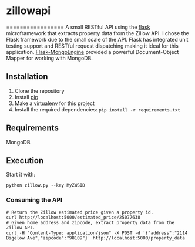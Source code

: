 # zillowapi
=================
A small RESTful API using the [flask](http://flask.pocoo.org/) microframework that extracts property data from the Zillow API. I chose the Flask framework due to the small scale of the API. Flask has integrated unit testing support and RESTful request dispatching making it ideal for this application. [Flask-MongoEngine](http://docs.mongoengine.org/projects/flask-mongoengine/en/latest/) provided a powerful Document-Object Mapper for working with MongoDB.

Installation
------------
  1. Clone the repository
  2. Install [pip](http://www.pip-installer.org/en/latest/installing.html)
  3. Make a [virtualenv](http://virtualenvwrapper.readthedocs.org/en/latest/#introduction) for this project
  4. Install the required dependencies: `pip install -r requirements.txt`

Requirements
------------
MongoDB

Execution
------------
Start it with:
```
python zillow.py --key MyZWSID
```


### Consuming the API
```shell
# Return the Zillow estimated price given a property id.
curl http://localhost:5000/estimated_price/25077638
# Given home address and zipcode, extract property data from the Zillow API.
curl -H "Content-Type: application/json" -X POST -d '{"address":"2114 Bigelow Ave","zipcode":"98109"}' http://localhost:5000/property_data
